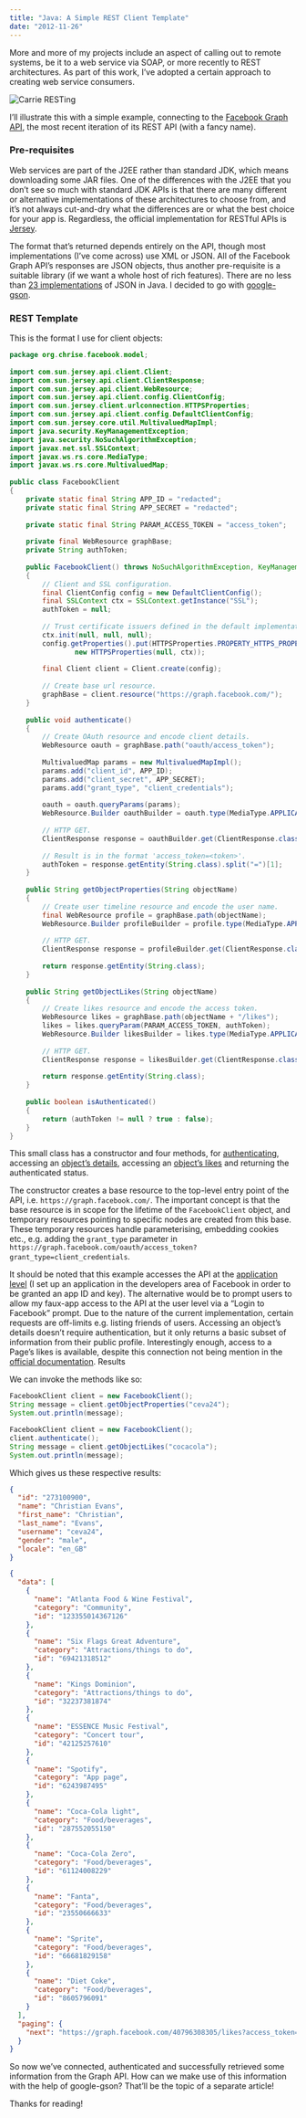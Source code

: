 ```yaml
---
title: "Java: A Simple REST Client Template"
date: "2012-11-26"
---
```


More and more of my projects include an aspect of calling out to remote systems, be it to a web service via SOAP, or more recently to REST architectures. As part of this work, I’ve adopted a certain approach to creating web service consumers.

![Carrie RESTing](/posts/rest-client-template/RESTing-300x229.jpg)

I’ll illustrate this with a simple example, connecting to the [Facebook Graph API](https://developers.facebook.com/docs/reference/api/), the most recent iteration of its REST API (with a fancy name).

### Pre-requisites

Web services are part of the J2EE rather than standard JDK, which means downloading some JAR files. One of the differences with the J2EE that you don’t see so much with standard JDK APIs is that there are many different or alternative implementations of these architectures to choose from, and it’s not always cut-and-dry what the differences are or what the best choice for your app is.
Regardless, the official implementation for RESTful APIs is [Jersey](https://jersey.java.net/).

The format that’s returned depends entirely on the API, though most implementations (I’ve come across) use XML or JSON. All of the Facebook Graph API’s responses are JSON objects, thus another pre-requisite is a suitable library (if we want a whole host of rich features). There are no less than [23 implementations](https://www.json.org/) of JSON in Java. I decided to go with [google-gson](https://github.com/google/gson).

### REST Template

This is the format I use for client objects:

```java
package org.chrise.facebook.model;
 
import com.sun.jersey.api.client.Client;
import com.sun.jersey.api.client.ClientResponse;
import com.sun.jersey.api.client.WebResource;
import com.sun.jersey.api.client.config.ClientConfig;
import com.sun.jersey.client.urlconnection.HTTPSProperties;
import com.sun.jersey.api.client.config.DefaultClientConfig;
import com.sun.jersey.core.util.MultivaluedMapImpl;
import java.security.KeyManagementException;
import java.security.NoSuchAlgorithmException;
import javax.net.ssl.SSLContext;
import javax.ws.rs.core.MediaType;
import javax.ws.rs.core.MultivaluedMap;
 
public class FacebookClient
{
    private static final String APP_ID = "redacted";
    private static final String APP_SECRET = "redacted";
 
    private static final String PARAM_ACCESS_TOKEN = "access_token";
 
    private final WebResource graphBase;
    private String authToken;
 
    public FacebookClient() throws NoSuchAlgorithmException, KeyManagementException
    {
        // Client and SSL configuration.
        final ClientConfig config = new DefaultClientConfig();
        final SSLContext ctx = SSLContext.getInstance("SSL");
        authToken = null;
 
        // Trust certificate issuers defined in the default implementation.
        ctx.init(null, null, null); 
        config.getProperties().put(HTTPSProperties.PROPERTY_HTTPS_PROPERTIES, 
                new HTTPSProperties(null, ctx));
 
        final Client client = Client.create(config);
 
        // Create base url resource.
        graphBase = client.resource("https://graph.facebook.com/");
    }
 
    public void authenticate()
    {
        // Create OAuth resource and encode client details.
        WebResource oauth = graphBase.path("oauth/access_token");
 
        MultivaluedMap params = new MultivaluedMapImpl();
        params.add("client_id", APP_ID);
        params.add("client_secret", APP_SECRET);
        params.add("grant_type", "client_credentials");
 
        oauth = oauth.queryParams(params);
        WebResource.Builder oauthBuilder = oauth.type(MediaType.APPLICATION_JSON_TYPE);
 
        // HTTP GET.
        ClientResponse response = oauthBuilder.get(ClientResponse.class);
 
        // Result is in the format 'access_token=<token>'.
        authToken = response.getEntity(String.class).split("=")[1];
    }
 
    public String getObjectProperties(String objectName)
    {
        // Create user timeline resource and encode the user name.
        final WebResource profile = graphBase.path(objectName);
        WebResource.Builder profileBuilder = profile.type(MediaType.APPLICATION_JSON_TYPE);
 
        // HTTP GET.
        ClientResponse response = profileBuilder.get(ClientResponse.class);
 
        return response.getEntity(String.class);
    }
 
    public String getObjectLikes(String objectName)
    {
        // Create likes resource and encode the access token.
        WebResource likes = graphBase.path(objectName + "/likes");
        likes = likes.queryParam(PARAM_ACCESS_TOKEN, authToken);
        WebResource.Builder likesBuilder = likes.type(MediaType.APPLICATION_JSON_TYPE);
 
        // HTTP GET.
        ClientResponse response = likesBuilder.get(ClientResponse.class);
 
        return response.getEntity(String.class);
    }
 
    public boolean isAuthenticated()
    {
        return (authToken != null ? true : false);
    }
}
```

This small class has a constructor and four methods, for [authenticating](https://developers.facebook.com/docs/technical-guides/login/), accessing an [object’s details](https://developers.facebook.com/docs/reference/api/user/), accessing an [object’s likes](https://developers.facebook.com/docs/reference/api/user/#likes) and returning the authenticated status.

The constructor creates a base resource to the top-level entry point of the API, i.e. `https://graph.facebook.com/`. The important concept is that the base resource is in scope for the lifetime of the `FacebookClient` object, and temporary resources pointing to specific nodes are created from this base.
These temporary resources handle parameterising, embedding cookies etc., e.g. adding the `grant_type` parameter in `https://graph.facebook.com/oauth/access_token?grant_type=client_credentials`.

It should be noted that this example accesses the API at the [application level](https://developers.facebook.com/docs/howtos/login/login-as-app/) (I set up an application in the developers area of Facebook in order to be granted an app ID and key). The alternative would be to prompt users to allow my faux-app access to the API at the user level via a “Login to Facebook” prompt. Due to the nature of the current implementation, certain requests are off-limits e.g. listing friends of users. Accessing an object’s details doesn’t require authentication, but it only returns a basic subset of information from their public profile.
Interestingly enough, access to a Page’s likes is available, despite this connection not being mention in the [official documentation](https://developers.facebook.com/docs/reference/api/page/).
Results

We can invoke the methods like so:

```java
FacebookClient client = new FacebookClient();
String message = client.getObjectProperties("ceva24");
System.out.println(message);

FacebookClient client = new FacebookClient();
client.authenticate();
String message = client.getObjectLikes("cocacola");
System.out.println(message);
```

Which gives us these respective results:

```json
{
  "id": "273100900",
  "name": "Christian Evans",
  "first_name": "Christian",
  "last_name": "Evans",
  "username": "ceva24",
  "gender": "male",
  "locale": "en_GB"
}
```

```json
{
  "data": [
    {
      "name": "Atlanta Food & Wine Festival",
      "category": "Community",
      "id": "123355014367126"
    },
    {
      "name": "Six Flags Great Adventure",
      "category": "Attractions/things to do",
      "id": "69421318512"
    },
    {
      "name": "Kings Dominion",
      "category": "Attractions/things to do",
      "id": "32237381874"
    },
    {
      "name": "ESSENCE Music Festival",
      "category": "Concert tour",
      "id": "42125257610"
    },
    {
      "name": "Spotify",
      "category": "App page",
      "id": "6243987495"
    },
    {
      "name": "Coca-Cola light",
      "category": "Food/beverages",
      "id": "287552055150"
    },
    {
      "name": "Coca-Cola Zero",
      "category": "Food/beverages",
      "id": "61124008229"
    },
    {
      "name": "Fanta",
      "category": "Food/beverages",
      "id": "23550666633"
    },
    {
      "name": "Sprite",
      "category": "Food/beverages",
      "id": "66681829158"
    },
    {
      "name": "Diet Coke",
      "category": "Food/beverages",
      "id": "8605796091"
    }
  ],
  "paging": {
    "next": "https://graph.facebook.com/40796308305/likes?access_token=[redacted]&limit=5000&offset=5000&__after_id=8605796091",
  }
}
```

So now we’ve connected, authenticated and successfully retrieved some information from the Graph API. How can we make use of this information with the help of google-gson? That’ll be the topic of a separate article!

Thanks for reading!